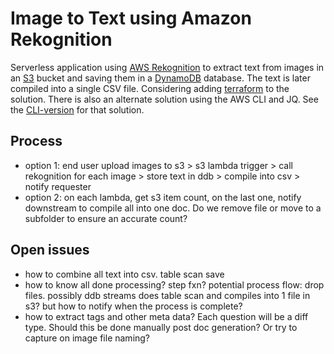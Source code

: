 ﻿# Image to Text using Amazon Rekognition
Serverless application using [AWS Rekognition](https://aws.amazon.com/rekognition/) to extract text from images in an [S3](https://aws.amazon.com/s3/) bucket and saving them in a [DynamoDB](https://aws.amazon.com/dynamodb) database. The text is later compiled into a single CSV file. 
Considering adding [terraform](https://www.terraform.io/) to the solution. 
There is also an alternate solution using the AWS CLI and JQ. See the [CLI-version](CLI-version/readme.md) for that solution. 

## Process
- option 1: end user upload images to s3 > s3 lambda trigger > call rekognition for each image > store text in ddb > compile into csv > notify requester
- option 2: on each lambda, get s3 item count, on the last one, notify downstream to compile all into one doc. Do we remove file or move to a subfolder to ensure an accurate count?


## Open issues
- how to combine all text into csv. table scan save
- how to know all done processing? step fxn? potential process flow: drop files. possibly ddb streams does table scan and compiles into 1 file in s3? but how to notify when the process is complete? 
- how to extract tags and other meta data? Each question will be a diff type. Should this be done manually post doc generation? Or try to capture on image file naming? 
